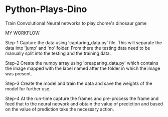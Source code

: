 # Python-Plays-Dino
Train Convolutional Neural networks to play chome's dinosaur game

MY WORKFLOW

Step-1 
Capture the data using 'capturing_data.py' file. This will separate the data into 'jump' and 'no' folder. From there the testing data need to be manually split into the testing and the training data.

Step-2
Create the numpy array using  'preaparing_data.py' which contains the image mapped with the label named after the folder in which the image was present.

Step-3 
Create the model and train the data and save the weights of the model for further use.

Step-4 
At the run-time capture the frames and pre-process the frame and feed that to the neural network and obtain the value of prediction and based on the value of prediction take the necessary action.
